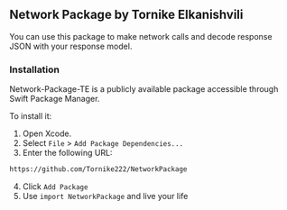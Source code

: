 ## Network Package by Tornike Elkanishvili

You can use this package to make network calls and decode response JSON with your response model.

### Installation

Network-Package-TE is a publicly available package accessible through Swift Package Manager.

To install it:

1. Open Xcode.
2. Select `File` > `Add Package Dependencies...`
3. Enter the following URL:



```sh
https://github.com/Tornike222/NetworkPackage
```

4. Click `Add Package`
5. Use `import NetworkPackage` and live your life

